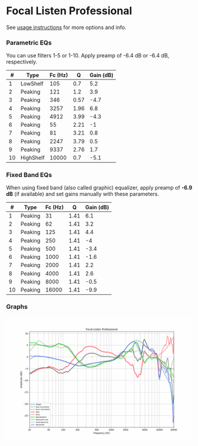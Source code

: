 # Focal Listen Professional
See [usage instructions](https://github.com/jaakkopasanen/AutoEq#usage) for more options and info.

### Parametric EQs
You can use filters 1-5 or 1-10. Apply preamp of -6.4 dB or -6.4 dB, respectively.

|   # | Type      |   Fc (Hz) |    Q |   Gain (dB) |
|-----|-----------|-----------|------|-------------|
|   1 | LowShelf  |       105 | 0.7  |         5.2 |
|   2 | Peaking   |       121 | 1.2  |         3.9 |
|   3 | Peaking   |       346 | 0.57 |        -4.7 |
|   4 | Peaking   |      3257 | 1.96 |         6.8 |
|   5 | Peaking   |      4912 | 3.99 |        -4.3 |
|   6 | Peaking   |        55 | 2.21 |        -1   |
|   7 | Peaking   |        81 | 3.21 |         0.8 |
|   8 | Peaking   |      2247 | 3.79 |         0.5 |
|   9 | Peaking   |      9337 | 2.76 |         1.7 |
|  10 | HighShelf |     10000 | 0.7  |        -5.1 |

### Fixed Band EQs
When using fixed band (also called graphic) equalizer, apply preamp of **-6.9 dB** (if available) and set gains manually with these parameters.

|   # | Type    |   Fc (Hz) |    Q |   Gain (dB) |
|-----|---------|-----------|------|-------------|
|   1 | Peaking |        31 | 1.41 |         6.1 |
|   2 | Peaking |        62 | 1.41 |         3.2 |
|   3 | Peaking |       125 | 1.41 |         4.4 |
|   4 | Peaking |       250 | 1.41 |        -4   |
|   5 | Peaking |       500 | 1.41 |        -3.4 |
|   6 | Peaking |      1000 | 1.41 |        -1.6 |
|   7 | Peaking |      2000 | 1.41 |         2.2 |
|   8 | Peaking |      4000 | 1.41 |         2.6 |
|   9 | Peaking |      8000 | 1.41 |        -0.5 |
|  10 | Peaking |     16000 | 1.41 |        -9.9 |

### Graphs
![](./Focal%20Listen%20Professional.png)
